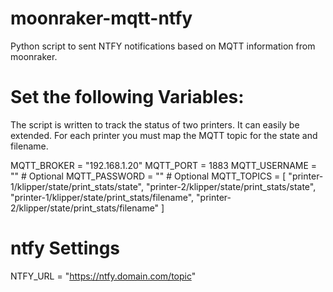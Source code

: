 # moonraker-mqtt-ntfy
Python script to sent NTFY notifications based on MQTT information from moonraker.

# Set the following Variables:
The script is written to track the status of two printers. It can easily be extended. For each printer you must map the MQTT topic for the state and filename.

MQTT_BROKER = "192.168.1.20"
MQTT_PORT = 1883 
MQTT_USERNAME = ""  # Optional
MQTT_PASSWORD = ""  # Optional
MQTT_TOPICS = [
    "printer-1/klipper/state/print_stats/state",
    "printer-2/klipper/state/print_stats/state",
    "printer-1/klipper/state/print_stats/filename",
    "printer-2/klipper/state/print_stats/filename"
]

# ntfy Settings
NTFY_URL = "https://ntfy.domain.com/topic"
